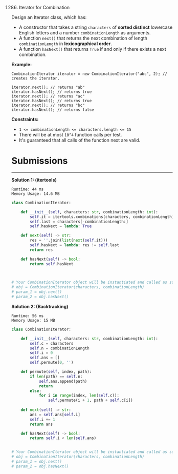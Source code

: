 1286. Iterator for Combination

Design an Iterator class, which has:

* A constructor that takes a string `characters` of **sorted distinct** lowercase English letters and a number `combinationLength` as arguments.
* A function `next()` that returns the next combination of length `combinationLength` in **lexicographical order**.
* A function `hasNext()` that returns `True` if and only if there exists a next combination.
 

**Example:**
```
CombinationIterator iterator = new CombinationIterator("abc", 2); // creates the iterator.

iterator.next(); // returns "ab"
iterator.hasNext(); // returns true
iterator.next(); // returns "ac"
iterator.hasNext(); // returns true
iterator.next(); // returns "bc"
iterator.hasNext(); // returns false
```

**Constraints:**

* `1 <= combinationLength <= characters.length <= 15`
* There will be at most `10^4` function calls per test.
* It's guaranteed that all calls of the function next are valid.

# Submissions
---
**Solution 1: (itertools)**
```
Runtime: 44 ms
Memory Usage: 14.6 MB
```
```python
class CombinationIterator:

    def __init__(self, characters: str, combinationLength: int):
        self.it = itertools.combinations(characters, combinationLength)
        self.last = characters[-combinationLength:]
        self.hasNext = lambda: True

    def next(self) -> str:
        res = ''.join(list(next(self.it)))
        self.hasNext = lambda: res != self.last
        return res

    def hasNext(self) -> bool:
        return self.hasNext
        


# Your CombinationIterator object will be instantiated and called as such:
# obj = CombinationIterator(characters, combinationLength)
# param_1 = obj.next()
# param_2 = obj.hasNext()
```

**Solution 2: (Backtracking)**
```
Runtime: 56 ms
Memory Usage: 15 MB
```
```python
class CombinationIterator:

    def __init__(self, characters: str, combinationLength: int):
        self.c = characters
        self.n = combinationLength
        self.i = 0
        self.ans = []
        self.permute(0, '')

    def permute(self, index, path):
        if len(path) == self.n:
            self.ans.append(path)
            return
        else:
            for i in range(index, len(self.c)):
                self.permute(i + 1, path + self.c[i])
                
    def next(self) -> str:
        ans = self.ans[self.i]
        self.i += 1
        return ans

    def hasNext(self) -> bool:
        return self.i < len(self.ans)


# Your CombinationIterator object will be instantiated and called as such:
# obj = CombinationIterator(characters, combinationLength)
# param_1 = obj.next()
# param_2 = obj.hasNext()
```
